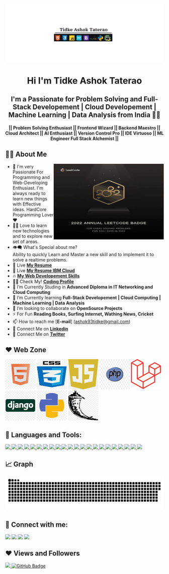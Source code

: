 <img src="Tidkeashok.png">

<h1 align="center">Hi I'm<b> Tidke Ashok Taterao</b></h1>
<h2 align="center"><b>I'm a Passionate for Problem Solving and Full-Stack Developement | Cloud Developement | Machine Learning | Data Analysis from India 🏳️‍🌈</b></h2>
<h4 align="center"><b>|| Problem Solving Enthusiast || Frontend Wizard || Backend Maestro || Cloud Architect || AI Enthusiast || Version Control Pro || IDE Virtuoso || ML Engineer Full Stack Alchemist ||
</b></h4>


## 🙋‍♂️ About Me
<a><img align="right" src="MyLCGoldBedge.gif" width="350" height="240" /></a>
- 🥋 I'm very Passionate For Programming and Web-Developing Enthusiast. I'm always ready to learn new things with Effective ideas. HardCore Programming Lover ❤
- 👨‍💻 Love to learn new technologies and to explore new set of areas.
- 👁‍🗨 What's Special about me? <br>
  Ability to quickly Learn and Master a new skill and to implement it to solve a realtime problems.
- 📔 Live [**My Resume**](https://tidkeashok007.github.io/Portfolio/)
- 📔 Live [**My Resume IBM Cloud**](https://tidkeashokportfolio.s3.che01.cloud-object-storage.appdomain.cloud/Tidke-ashok%20final/index.html)
- 🔥 [**My Web Developement Skills**](https://tidkeashokportfolio.s3.che01.cloud-object-storage.appdomain.cloud/Tidke-ashok%20final/projects_index.html)
- 👨‍💻 Check My! [**Coding Profile**](https://tidkeashokportfolio.s3.che01.cloud-object-storage.appdomain.cloud/Tidke-ashok%20final/profile.html)
- 🔭 I’m Currently Studing in **Advanced Diploma in IT Networking and Cloud Computing**
- 📘 I’m Currently learning **Full-Stack Developement | Cloud Computing | Machine Learning | Data Analysis**
- 👯 I’m looking to collaborate on **OpenSource Projects**
- ⚡ For Fun **Reading Books, Surfing Internet, Wathing News, Cricket**
- 📫 How to reach me [**E-mail**] (ashok93tidke@gmail.com)
- 🔗 Connect Me on [**Linkedin**](https://www.linkedin.com/in/tidkeashok007/)
- 🔗 Connect Me on [**Twitter**](https://twitter.com/tidke_ashok_007/)

## ❤️ Web Zone
<p align="left"> 
<a href="#"><img src="html.png" height="96px" width="96px" alt="HTML"></a>
<img src="css.png" height="96px" width="96px" alt="css">
<img src="js.png" height="96px" width="96px" alt="js">
<img src="php.png" height="96px" width="96px" alt="php">
<img src="lr.png" height="96px" width="96px" alt="lr">
<img src="dj.png" height="96px" width="96px" alt="dj"> 
<img src="py.png" height="96px" width="96px" alt="py">
<img src="fs.png" height="96px" width="96px" alt="fs">
</p>

## 🚀 Languages and Tools:
<p align="left"> 
    <a href="#"> <img src="https://img.icons8.com/color/96/000000/html-5--v1.png"/> </a> 
    <a href="#"> <img src="https://img.icons8.com/color/96/000000/css3.png"/> </a> 
    <a href="#"> <img src="https://img.icons8.com/color/96/000000/javascript.png"/> </a> 
    <a href="#"> <img src="https://img.icons8.com/color/96/000000/php.png"/> </a> 
    <a href="#"> <img src="https://img.icons8.com/color/96/000000/bootstrap.png"/> </a> 
    <a href="#"> <img src="https://img.icons8.com/color/96/000000/mysql-logo.png"/> </a>
    <a href="#"> <img src="https://img.icons8.com/color/96/000000/python--v1.png"/> </a>
    <a href="#"> <img src="https://img.icons8.com/color/96/000000/pycharm.png"/> </a>
    <a href="#"> <img src="https://img.icons8.com/color/96/000000/git.png"/> </a>
    <a href="#"> <img src="https://img.icons8.com/ios-filled/100/000000/github.png"/> </a> 
    <a href="#"> <img src="https://img.icons8.com/color/96/000000/intellij-idea.png"/> </a>
    <a href="#"> <img src="https://img.icons8.com/color/96/000000/visual-studio--v2.png"/> </a>
    <a href="#"> <img src="https://img.icons8.com/color/96/000000/linux--v1.png"/> </a> 
    <a href="#"> <img src="https://img.icons8.com/color/96/windows-10.png"/> </a>
    <a href="#"> <img src="https://img.icons8.com/ios-filled/100/000000/django.png"/> </a> 
    <a href="#"> <img src="https://img.icons8.com/color/96/000000/adobe-photoshop--v1.png"/> </a>   
    <a href="#"> <img src="https://img.icons8.com/color/96/mongodb.png"/> </a>  
    <a href="#"> <img src="https://img.icons8.com/ios/96/express-js.png"/> </a>  
    <a href="#"> <img src="https://img.icons8.com/officel/96/react.png"/> </a> 
    <a href="#"> <img src="https://img.icons8.com/fluency/96/node-js.png"/> </a>
    <a href="#"> <img src="https://img.icons8.com/fluency/96/laravel.png"/> </a>
    <a href="#"> <img src="https://img.icons8.com/fluency/96/flask.png"/> </a>
</p>

## 📈 Graph
<p align="center">
   <img src="https://github.com/killshotxd/svgIcons/blob/main/github-contribution-grid-snake.svg" alt="snake">
</p>

## 📧 Connect with me:
<p align="left">
<a href = "https://www.linkedin.com/in/tidkeashok007/" target="_main"><img src="https://img.icons8.com/fluent/48/000000/linkedin.png"/></a>
<a href = "https://twitter.com/tidke_ashok_007/"><img src="https://img.icons8.com/fluent/48/000000/twitter.png"/></a>
<a href = "https://www.instagram.com/tidke_ashok_007/"><img src="https://img.icons8.com/fluent/48/000000/instagram-new.png"/></a>
<a href = "https://www.youtube.com/@tidke_ashok_007/"><img src="https://img.icons8.com/color/48/000000/youtube-play.png"/></a>
</p>

## ❤ Views and Followers
<a href="https://github.com/tidkeashok007/github-profile-views-counter">
    <img src="https://komarev.com/ghpvc/?username=tidkeashok007">
</a>
<a href="https://github.com/tidkeashok007?tab=followers"><img src="https://img.shields.io/github/followers/tidkeashok007?label=Followers&style=social" alt="GitHub Badge"></a>
